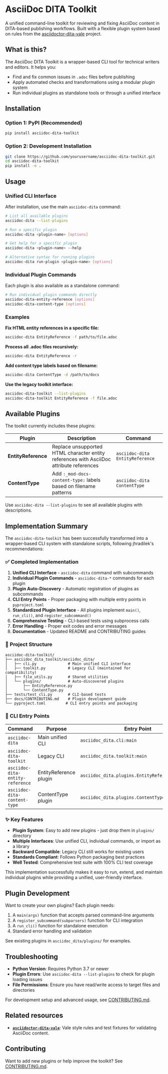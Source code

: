 # AsciiDoc DITA Toolkit

A unified command-line toolkit for reviewing and fixing AsciiDoc content in DITA-based publishing workflows. Built with a flexible plugin system based on rules from the [asciidoctor-dita-vale](https://github.com/jhradilek/asciidoctor-dita-vale) project.

## What is this?

The AsciiDoc DITA Toolkit is a wrapper-based CLI tool for technical writers and editors. It helps you:
- Find and fix common issues in `.adoc` files before publishing
- Apply automated checks and transformations using a modular plugin system
- Run individual plugins as standalone tools or through a unified interface

## Installation

### Option 1: PyPI (Recommended)

```sh
pip install asciidoc-dita-toolkit
```

### Option 2: Development Installation

```sh
git clone https://github.com/yourusername/asciidoc-dita-toolkit.git
cd asciidoc-dita-toolkit
pip install -e .
```

## Usage

### Unified CLI Interface

After installation, use the main `asciidoc-dita` command:

```sh
# List all available plugins
asciidoc-dita --list-plugins

# Run a specific plugin
asciidoc-dita <plugin-name> [options]

# Get help for a specific plugin
asciidoc-dita <plugin-name> --help

# Alternative syntax for running plugins
asciidoc-dita run-plugin <plugin-name> [options]
```

### Individual Plugin Commands

Each plugin is also available as a standalone command:

```sh
# Run individual plugin commands directly
asciidoc-dita-entity-reference [options]
asciidoc-dita-content-type [options]
```

### Examples

**Fix HTML entity references in a specific file:**
```sh
asciidoc-dita EntityReference -f path/to/file.adoc
```

**Process all .adoc files recursively:**
```sh
asciidoc-dita EntityReference -r
```

**Add content type labels based on filename:**
```sh
asciidoc-dita ContentType -d /path/to/docs
```

**Use the legacy toolkit interface:**
```sh
asciidoc-dita-toolkit --list-plugins
asciidoc-dita-toolkit EntityReference -f file.adoc
```

## Available Plugins

The toolkit currently includes these plugins:

| Plugin | Description | Command |
|--------|-------------|---------|
| **EntityReference** | Replace unsupported HTML character entity references with AsciiDoc attribute references | `asciidoc-dita EntityReference` |
| **ContentType** | Add `:_mod-docs-content-type:` labels based on filename patterns | `asciidoc-dita ContentType` |

Use `asciidoc-dita --list-plugins` to see all available plugins with descriptions.

## Implementation Summary

The `asciidoc-dita-toolkit` has been successfully transformed into a wrapper-based CLI system with standalone scripts, following jhradilek's recommendations:

### ✅ Completed Implementation

1. **Unified CLI Interface** - `asciidoc-dita` command with subcommands
2. **Individual Plugin Commands** - `asciidoc-dita-*` commands for each plugin  
3. **Plugin Auto-Discovery** - Automatic registration of plugins as subcommands
4. **CLI Entry Points** - Proper packaging with multiple entry points in `pyproject.toml`
5. **Standardized Plugin Interface** - All plugins implement `main()`, `run_cli()`, and `register_subcommand()`
6. **Comprehensive Testing** - CLI-based tests using subprocess calls
7. **Error Handling** - Proper exit codes and error messages
8. **Documentation** - Updated README and CONTRIBUTING guides

### 📁 Project Structure

```
asciidoc-dita-toolkit/
├── asciidoc_dita_toolkit/asciidoc_dita/
│   ├── cli.py              # Main unified CLI interface
│   ├── toolkit.py          # Legacy CLI (maintained for compatibility) 
│   ├── file_utils.py       # Shared utilities
│   └── plugins/            # Auto-discovered plugins
│       ├── EntityReference.py
│       └── ContentType.py
├── tests/test_cli.py       # CLI-based tests
├── docs/CONTRIBUTING.md    # Plugin development guide
└── pyproject.toml         # CLI entry points and packaging
```

### 🚀 CLI Entry Points

| Command | Purpose | Entry Point |
|---------|---------|-------------|
| `asciidoc-dita` | Main unified CLI | `asciidoc_dita.cli:main` |
| `asciidoc-dita-toolkit` | Legacy CLI | `asciidoc_dita.toolkit:main` |
| `asciidoc-dita-entity-reference` | EntityReference plugin | `asciidoc_dita.plugins.EntityReference:run_cli` |
| `asciidoc-dita-content-type` | ContentType plugin | `asciidoc_dita.plugins.ContentType:run_cli` |

### ✨ Key Features

- **Plugin System**: Easy to add new plugins - just drop them in `plugins/` directory
- **Multiple Interfaces**: Use unified CLI, individual commands, or import as a library
- **Backward Compatible**: Legacy CLI still works for existing users
- **Standards Compliant**: Follows Python packaging best practices
- **Well Tested**: Comprehensive test suite with 100% CLI test coverage

This implementation successfully makes it easy to run, extend, and maintain individual plugins while providing a unified, user-friendly interface.

## Plugin Development

Want to create your own plugins? Each plugin needs:

1. A `main(args)` function that accepts parsed command-line arguments
2. A `register_subcommand(subparsers)` function for CLI integration
3. A `run_cli()` function for standalone execution
4. Standard error handling and validation

See existing plugins in `asciidoc_dita/plugins/` for examples.

## Troubleshooting

- **Python Version**: Requires Python 3.7 or newer
- **Plugin Errors**: Use `asciidoc-dita --list-plugins` to check for plugin loading issues
- **File Permissions**: Ensure you have read/write access to target files and directories

For development setup and advanced usage, see [CONTRIBUTING.md](docs/CONTRIBUTING.md).

## Related resources

- **[`asciidoctor-dita-vale`](https://github.com/jhradilek/asciidoctor-dita-vale)**: Vale style rules and test fixtures for validating AsciiDoc content.

## Contributing

Want to add new plugins or help improve the toolkit? See [CONTRIBUTING.md](docs/CONTRIBUTING.md).